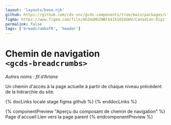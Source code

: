 ```yaml
---
layout: 'layouts/base.njk'
github: https://github.com/cds-snc/gcds-components/tree/main/packages/web/src/components/gcds-breadcrumbs
figma: https://www.figma.com/file/mh2maMG2NBtk41k1O1UGHV/Canadian-Digital-Service%E2%80%A8---GC-Design-System?node-id=2353%3A7848&t=ciEmm7GYyGAY73zZ-0
permalink: false
tags: ['breadcrumbsFR', 'header']
---
```


# Chemin de navigation <br>`<gcds-breadcrumbs>`

_Autres noms : fil d’Ariane_

Un chemin d'accès à la page actuelle à partir de chaque niveau précédent de la hiérarchie du site.

{% docLinks locale stage figma github %}
{% enddocLinks %}

{% componentPreview "Aperçu du composant de chemin de navigation" %}
<gcds-breadcrumbs>
<gcds-breadcrumbs-item href="#">Page d'accueil</gcds-breadcrumbs-item>
<gcds-breadcrumbs-item href="#">Lien vers la page parent</gcds-breadcrumbs-item>
</gcds-breadcrumbs-item>
{% endcomponentPreview %}
